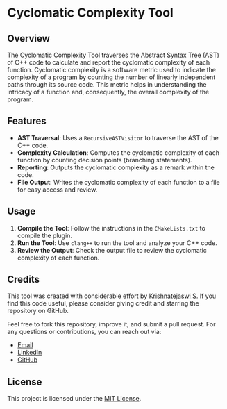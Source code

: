 # Cyclomatic Complexity Tool



## Overview

The Cyclomatic Complexity Tool traverses the Abstract Syntax Tree (AST) of C++ code to calculate and report the cyclomatic complexity of each function. Cyclomatic complexity is a software metric used to indicate the complexity of a program by counting the number of linearly independent paths through its source code. This metric helps in understanding the intricacy of a function and, consequently, the overall complexity of the program.

## Features

- **AST Traversal**: Uses a `RecursiveASTVisitor` to traverse the AST of the C++ code.
- **Complexity Calculation**: Computes the cyclomatic complexity of each function by counting decision points (branching statements).
- **Reporting**: Outputs the cyclomatic complexity as a remark within the code.
- **File Output**: Writes the cyclomatic complexity of each function to a file for easy access and review.

## Usage

1. **Compile the Tool**: Follow the instructions in the `CMakeLists.txt` to compile the plugin.
2. **Run the Tool**: Use `clang++` to run the tool and analyze your C++ code.
3. **Review the Output**: Check the output file to review the cyclomatic complexity of each function.

## Credits

This tool was created with considerable effort by [Krishnatejaswi S](https://www.github.com/KTS-o7). If you find this code useful, please consider giving credit and starring the repository on GitHub.

Feel free to fork this repository, improve it, and submit a pull request. For any questions or contributions, you can reach out via:

- [Email](mailto:shentharkrishnatejaswi@gmail.com)
- [LinkedIn](https://www.linkedin.com/in/krishnatejaswi-shenthar/)
- [GitHub](https://www.github.com/KTS-o7)

## License

This project is licensed under the [MIT License](LICENSE).
